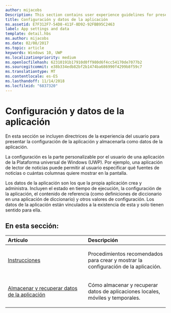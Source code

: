 ```yaml
---
author: mijacobs
Description: This section contains user experience guidelines for presenting app settings and storing those settings as app data.
title: Configuración y datos de la aplicación
ms.assetid: E7F312F7-54D8-411F-8D92-92FBB95C2463
label: App settings and data
template: detail.hbs
ms.author: mijacobs
ms.date: 02/08/2017
ms.topic: article
keywords: Windows 10, UWP
ms.localizationpriority: medium
ms.openlocfilehash: 62310191b17910d0ff980d6f4cc54170de7077b2
ms.sourcegitcommit: e38b334edb82bf2b1474ba686990f4299b8f59c7
ms.translationtype: MT
ms.contentlocale: es-ES
ms.lasthandoff: 11/14/2018
ms.locfileid: "6837320"
---
```

# <a name="app-settings-and-data"></a>Configuración y datos de la aplicación




En esta sección se incluyen directrices de la experiencia del usuario para presentar la configuración de la aplicación y almacenarla como datos de la aplicación.

La configuración es la parte personalizable por el usuario de una aplicación de la Plataforma universal de Windows (UWP). Por ejemplo, una aplicación de lector de noticias puede permitir al usuario especificar qué fuentes de noticias o cuántas columnas quiere mostrar en la pantalla.

Los datos de la aplicación son los que la propia aplicación crea y administra. Incluyen el estado en tiempo de ejecución, la configuración de la aplicación, el contenido de referencia (como definiciones de diccionario en una aplicación de diccionario) y otros valores de configuración. Los datos de la aplicación están vinculados a la existencia de esta y solo tienen sentido para ella.
## <a name="in-this-section"></a>En esta sección:
<table>
<colgroup>
<col width="50%" />
<col width="50%" />
</colgroup>
<thead>
<tr class="header">
<th align="left">Artículo</th>
<th align="left">Descripción</th>
</tr>
</thead>
<tbody>
<tr class="odd">
<td align="left"><p><a href="guidelines-for-app-settings.md">Instrucciones</a></p></td>
<td align="left"><p>Procedimientos recomendados para crear y mostrar la configuración de la aplicación.</p></td>
</tr>
<tr class="even">
<td align="left"><p><a href="store-and-retrieve-app-data.md">Almacenar y recuperar datos de la aplicación</a></p></td>
<td align="left"><p>Cómo almacenar y recuperar datos de aplicaciones locales, móviles y temporales.</p></td>
</tr>
</tbody>
</table>



